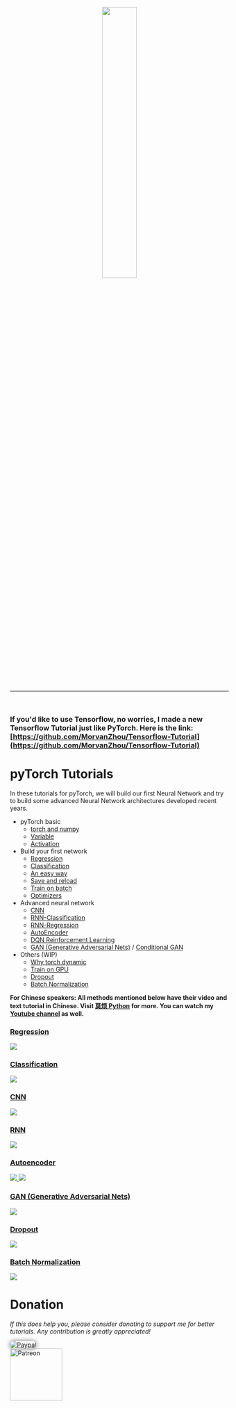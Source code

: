 <p align="center">
    <a href="http://pytorch.org/" target="_blank">
    <img width="40%" src="https://github.com/MorvanZhou/PyTorch-Tutorial/blob/master/logo.png" style="max-width:100%;">
    </a>
</p>

---

<br>

### If you'd like to use **Tensorflow**, no worries, I made a new **Tensorflow Tutorial** just like PyTorch. Here is the link: [https://github.com/MorvanZhou/Tensorflow-Tutorial](https://github.com/MorvanZhou/Tensorflow-Tutorial)

# pyTorch Tutorials

In these tutorials for pyTorch, we will build our first Neural Network and try to build some advanced Neural Network architectures developed recent years.


* pyTorch basic
  * [torch and numpy](https://github.com/MorvanZhou/PyTorch-Tutorial/blob/master/tutorial-contents/201_torch_numpy.py)
  * [Variable](https://github.com/MorvanZhou/PyTorch-Tutorial/blob/master/tutorial-contents/202_variable.py)
  * [Activation](https://github.com/MorvanZhou/PyTorch-Tutorial/blob/master/tutorial-contents/203_activation.py)
* Build your first network
  * [Regression](https://github.com/MorvanZhou/PyTorch-Tutorial/blob/master/tutorial-contents/301_regression.py)
  * [Classification](https://github.com/MorvanZhou/PyTorch-Tutorial/blob/master/tutorial-contents/302_classification.py)
  * [An easy way](https://github.com/MorvanZhou/PyTorch-Tutorial/blob/master/tutorial-contents/303_build_nn_quickly.py)
  * [Save and reload](https://github.com/MorvanZhou/PyTorch-Tutorial/blob/master/tutorial-contents/304_save_reload.py)
  * [Train on batch](https://github.com/MorvanZhou/PyTorch-Tutorial/blob/master/tutorial-contents/305_batch_train.py)
  * [Optimizers](https://github.com/MorvanZhou/PyTorch-Tutorial/blob/master/tutorial-contents/306_optimizer.py)
* Advanced neural network
  * [CNN](https://github.com/MorvanZhou/PyTorch-Tutorial/blob/master/tutorial-contents/401_CNN.py)
  * [RNN-Classification](https://github.com/MorvanZhou/PyTorch-Tutorial/blob/master/tutorial-contents/402_RNN_classifier.py)
  * [RNN-Regression](https://github.com/MorvanZhou/PyTorch-Tutorial/blob/master/tutorial-contents/403_RNN_regressor.py)
  * [AutoEncoder](https://github.com/MorvanZhou/PyTorch-Tutorial/blob/master/tutorial-contents/404_autoencoder.py)
  * [DQN Reinforcement Learning](https://github.com/MorvanZhou/PyTorch-Tutorial/blob/master/tutorial-contents/405_DQN_Reinforcement_learning.py)
  * [GAN (Generative Adversarial Nets)](https://github.com/MorvanZhou/PyTorch-Tutorial/blob/master/tutorial-contents/406_GAN.py) / [Conditional GAN](https://github.com/MorvanZhou/PyTorch-Tutorial/blob/master/tutorial-contents/406_conditional_GAN.py)
* Others (WIP)
  * [Why torch dynamic](https://github.com/MorvanZhou/PyTorch-Tutorial/blob/master/tutorial-contents/501_why_torch_dynamic_graph.py)
  * [Train on GPU](https://github.com/MorvanZhou/PyTorch-Tutorial/blob/master/tutorial-contents/502_GPU.py)
  * [Dropout](https://github.com/MorvanZhou/PyTorch-Tutorial/blob/master/tutorial-contents/503_dropout.py)
  * [Batch Normalization](https://github.com/MorvanZhou/PyTorch-Tutorial/blob/master/tutorial-contents/504_batch_normalization.py)

**For Chinese speakers: All methods mentioned below have their video and text tutorial in Chinese.
Visit [莫烦 Python](https://morvanzhou.github.io/tutorials/) for more.
You can watch my [Youtube channel](https://www.youtube.com/channel/UCdyjiB5H8Pu7aDTNVXTTpcg) as well.**


### [Regression](https://github.com/MorvanZhou/PyTorch-Tutorial/blob/master/tutorial-contents/301_regression.py)

<a href="https://github.com/MorvanZhou/PyTorch-Tutorial/blob/master/tutorial-contents/301_regression.py">
    <img class="course-image" src="https://morvanzhou.github.io/static/results/torch/1-1-2.gif">
</a>

### [Classification](https://github.com/MorvanZhou/PyTorch-Tutorial/blob/master/tutorial-contents/302_classification.py)

<a href="https://github.com/MorvanZhou/PyTorch-Tutorial/blob/master/tutorial-contents/302_classification.py">
    <img class="course-image" src="https://morvanzhou.github.io/static/results/torch/1-1-3.gif">
</a>

### [CNN](https://github.com/MorvanZhou/PyTorch-Tutorial/blob/master/tutorial-contents/401_CNN.py)
<a href="https://github.com/MorvanZhou/PyTorch-Tutorial/blob/master/tutorial-contents/401_CNN.py">
    <img class="course-image" src="https://morvanzhou.github.io/static/results/torch/4-1-2.gif" >
</a>

### [RNN](https://github.com/MorvanZhou/PyTorch-Tutorial/blob/master/tutorial-contents/403_RNN_regressor.py)

<a href="https://github.com/MorvanZhou/PyTorch-Tutorial/blob/master/tutorial-contents/403_RNN_regressor.py">
    <img class="course-image" src="https://morvanzhou.github.io/static/results/torch/4-3-1.gif" >
</a>

### [Autoencoder](https://github.com/MorvanZhou/PyTorch-Tutorial/blob/master/tutorial-contents/404_autoencoder.py)

<a href="https://github.com/MorvanZhou/PyTorch-Tutorial/blob/master/tutorial-contents/403_RNN_regressor.py">
    <img class="course-image" src="https://morvanzhou.github.io/static/results/torch/4-4-1.gif" >
</a>

<a href="https://github.com/MorvanZhou/PyTorch-Tutorial/blob/master/tutorial-contents/403_RNN_regressor.py">
    <img class="course-image" src="https://morvanzhou.github.io/static/results/torch/4-4-2.gif" >
</a>

### [GAN (Generative Adversarial Nets)](https://github.com/MorvanZhou/PyTorch-Tutorial/blob/master/tutorial-contents/406_GAN.py)
<a href="https://github.com/MorvanZhou/PyTorch-Tutorial/blob/master/tutorial-contents/406_GAN.py">
    <img class="course-image" src="https://morvanzhou.github.io/static/results/torch/4-6-1.gif" >
</a>

### [Dropout](https://github.com/MorvanZhou/PyTorch-Tutorial/blob/master/tutorial-contents/503_dropout.py)
<a href="https://github.com/MorvanZhou/PyTorch-Tutorial/blob/master/tutorial-contents/503_dropout.py">
    <img class="course-image" src="https://morvanzhou.github.io/static/results/torch/5-3-1.gif" >
</a>

### [Batch Normalization](https://github.com/MorvanZhou/PyTorch-Tutorial/blob/master/tutorial-contents/504_batch_normalization.py)
<a href="https://github.com/MorvanZhou/PyTorch-Tutorial/blob/master/tutorial-contents/504_batch_normalization.py">
    <img class="course-image" src="https://morvanzhou.github.io/static/results/torch/5-4-2.gif" >
</a>

# Donation

*If this does help you, please consider donating to support me for better tutorials. Any contribution is greatly appreciated!*

<div >
  <a href="https://www.paypal.com/cgi-bin/webscr?cmd=_donations&amp;business=morvanzhou%40gmail%2ecom&amp;lc=C2&amp;item_name=MorvanPython&amp;currency_code=AUD&amp;bn=PP%2dDonationsBF%3abtn_donateCC_LG%2egif%3aNonHosted">
    <img style="border-radius: 20px;  box-shadow: 0px 0px 10px 1px  #888888;"
         src="https://www.paypalobjects.com/webstatic/en_US/i/btn/png/silver-pill-paypal-44px.png"
         alt="Paypal"
         height="auto" ></a>
</div>

<div>
  <a href="https://www.patreon.com/morvan">
    <img src="https://morvanzhou.github.io/static/img/support/patreon.jpg"
         alt="Patreon"
         height=120></a>
</div>